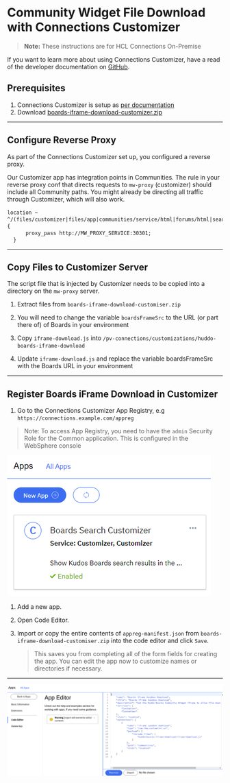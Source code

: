 # Community Widget File Download with Connections Customizer

> **Note:** These instructions are for HCL Connections On-Premise

If you want to learn more about using Connections Customizer, have a read of the developer documentation on [GitHub](https://github.com/ibmcnxdev/customizer/blob/master/docs/HCLConnectionsCustomizer.md).

## Prerequisites

1. Connections Customizer is setup as [per documentation](https://help.hcltechsw.com/connections/v65/admin/install/cp_config_customizer_intro.html)
1. Download [boards-iframe-download-customizer.zip](/assets/connections/boards-iframe-download-customiser.zip)

---

## Configure Reverse Proxy

As part of the Connections Customizer set up, you configured a reverse proxy.

Our Customizer app has integration points in Communities. The rule in your reverse proxy conf that directs requests to `mw-proxy` (customizer) should include all Community paths. You might already be directing all traffic through Customizer, which will also work.


    location ~ ^/(files/customizer|files/app|communities/service/html|forums/html|search/web|homepage/web|social/home|mycontacts|wikis/home|blogs|news|activities/service/html|profiles/html|viewer) {
          proxy_pass http://MW_PROXY_SERVICE:30301;
      }

---

## Copy Files to Customizer Server

The script file that is injected by Customizer needs to be copied into a directory on the `mw-proxy` server.

1. Extract files from `boards-iframe-download-customiser.zip`

1. You will need to change the variable `boardsFrameSrc` to the URL (or part there of) of Boards in your environment

1. Copy `iframe-download.js` into `/pv-connections/customizations/huddo-boards-iframe-download`

1. Update `iframe-download.js` and replace the variable boardsFrameSrc with the Boards URL in your environment

---

## Register Boards iFrame Download in Customizer

1. Go to the Connections Customizer App Registry, e.g `https://connections.example.com/appreg`

  > Note: To access App Registry, you need to have the `admin` Security Role for the Common application. This is configured in the WebSphere console

![App Registration Page](/assets/connections/appreg.png)

1. Add a new app.

1. Open Code Editor.

1. Import or copy the entire contents of `appreg-manifest.json` from `boards-iframe-download-customiser.zip` into the code editor and click `Save`.

   > This saves you from completing all of the form fields for creating the app. You can edit the app now to customize names or directories if necessary.

---

![App Editor](/assets/connections/iframe-appreg.png)
